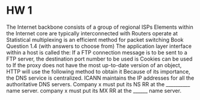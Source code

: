 # HW 1
The Internet backbone consists of a group of regional ISPs
Elements within the Internet core are typically interconnected with 
Routers operate at
Statistical multiplexing is an efficient method for packet switching
Book Question 1.4 (with answers to choose from)
The application layer interface within a host is called the:
If a FTP connection message is to be sent to a FTP server, the destination port number to be used is 
Cookies can be used to
If the proxy does not have the most up-to-date version of an object, HTTP will use the following method to obtain it
Because of its importance, the DNS service is centralized.
ICANN maintains the IP addresses for all the authoritative DNS servers.
Company x must put its NS RR at the __________ name server.
company x must put its MX RR at the ______ name server.
